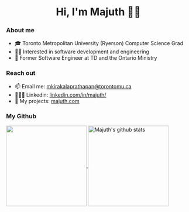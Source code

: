 <h1 align="center"><b> Hi, I'm Majuth 👋🏼 </b></h1>

<h3> About me </h3>
<ul>
    <li>🎓 Toronto Metropolitan University (Ryerson) Computer Science Grad</li>
    <li>👨‍💻 Interested in software development and engineering</li>
    <li>🏢 Former Software Engineer at TD and the Ontario Ministry </li>
</ul>

<h3> Reach out </h3>
<ul>
    <li>📫 Email me: <a href = "mailto: mkirakalaprathapan@torontomu.ca">mkirakalaprathapan@torontomu.ca</a></li>
    <li>👨🏻‍💼 Linkedin: <a href="https://www.linkedin.com/in/majuth/">linkedin.com/in/majuth/</a></li>
    <li>🔗 My projects: <a href="www.majuth.com">majuth.com</a> </li>
</ul>

<h3> My Github </h3>
<a href="https://github.com/majuthkira">
<img align="center" src="https://github-readme-stats.vercel.app/api/top-langs/?username=majuthkira&hide=ASP.NET,jupyter%20notebook&theme=dark&hide_langs_below=1" height="220px"/>
</a>
<a href="https://github.com/majuthkira">
<img align="center" src="https://github-readme-stats.vercel.app/api?username=majuthkira&count_private=true&hide=stars&show_icons=true&theme=dark&line_height=27" alt="Majuth's github stats" height="220px" />
</a>

<!--
**majuthkira/majuthkira** is a ✨ _special_ ✨ repository because its `README.md` (this file) appears on your GitHub profile.

Here are some ideas to get you started:

- 🔭 I’m currently working on ...
- 🌱 I’m currently learning ...
- 👯 I’m looking to collaborate on ...
- 🤔 I’m looking for help with ...
- 💬 Ask me about ...
- 📫 How to reach me: ...
- 😄 Pronouns: ...
- ⚡ Fun fact: ...
-->
